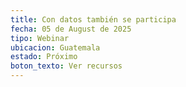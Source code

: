 ```yaml
---
title: Con datos también se participa
fecha: 05 de August de 2025
tipo: Webinar
ubicacion: Guatemala
estado: Próximo
boton_texto: Ver recursos
---
```

